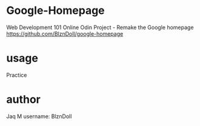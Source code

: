 
# Google-Homepage

Web Development 101
Online Odin Project - Remake the Google homepage
https://github.com/BlznDoll/google-homepage

# usage

Practice

# author

Jaq M
username: BlznDoll


